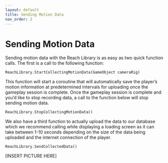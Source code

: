 ```yaml
---
layout: default
title: Sending Motion Data
nav_order: 2
---
```


# Sending Motion Data

Sending motion data with the Reach Library is as easy as two quick function calls. The first is a call to the following function:

`ReachLibrary.StartCollectingMotionData(GameObject cameraRig)`

This function will start a coroutine that will automatically save the player’s motion information at predetermined intervals for uploading once the gameplay session is complete. Once the gameplay session is complete and you’d like to stop recording data, a call to the function below will stop sending motion data. 

`ReachLibrary.StopCollectingMotionData()`

We also have a third function to actually upload the data to our database which we recommend calling while displaying a loading screen as it can take between 1-10 seconds depending on the size of the data being uploaded and the internet connection of the player.

`ReachLibrary.SendCollectedData()`

[INSERT PICTURE HERE]
